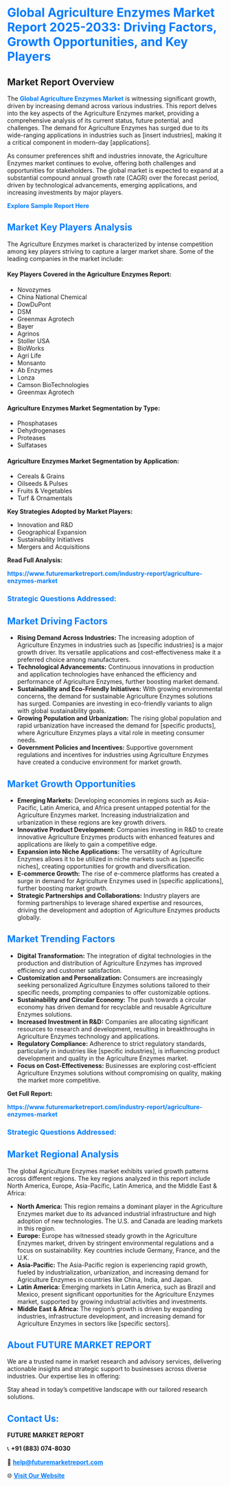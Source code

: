 <h1 style="color: #007BFF;">Global Agriculture Enzymes Market Report 2025-2033: Driving Factors, Growth Opportunities, and Key Players</h1>

<section id="overview">
<h2>Market Report Overview</h2>
<p>The <a href="https://www.futuremarketreport.com/industry-report/agriculture-enzymes-market" style="color: #007BFF; text-decoration: none;"><strong>Global Agriculture Enzymes Market</strong></a> is witnessing significant growth, driven by increasing demand across various industries. This report delves into the key aspects of the Agriculture Enzymes market, providing a comprehensive analysis of its current status, future potential, and challenges. The demand for Agriculture Enzymes has surged due to its wide-ranging applications in industries such as [insert industries], making it a critical component in modern-day [applications].</p>
<p>As consumer preferences shift and industries innovate, the Agriculture Enzymes market continues to evolve, offering both challenges and opportunities for stakeholders. The global market is expected to expand at a substantial compound annual growth rate (CAGR) over the forecast period, driven by technological advancements, emerging applications, and increasing investments by major players.</p>
</section>

<section id="overview">
<p><a href="https://www.futuremarketreport.com/request-sample/reportId=114162" style="color: #007BFF; text-decoration: none;"><strong>Explore Sample Report Here</strong></a></p>
</section>

<section id="key-players">
<h2 style="color: #007BFF;">Market Key Players Analysis</h2>
<p>The Agriculture Enzymes market is characterized by intense competition among key players striving to capture a larger market share. Some of the leading companies in the market include:</p>
<h4>Key Players Covered in the Agriculture Enzymes Report:</h4>
<ul><li>Novozymes</li><li>China National Chemical</li><li>DowDuPont</li><li>DSM</li><li>Greenmax Agrotech</li><li>Bayer</li><li>Agrinos</li><li>Stoller USA</li><li>BioWorks</li><li>Agri Life</li><li>Monsanto</li><li>Ab Enzymes</li><li>Lonza</li><li>Camson BioTechnologies</li><li>Greenmax Agrotech</li></ul>
<h4>Agriculture Enzymes Market Segmentation by Type:</h4>
<ul><li>Phosphatases</li><li>Dehydrogenases</li><li>Proteases</li><li>Sulfatases</li></ul>

<h4>Agriculture Enzymes Market Segmentation by Application:</h4>
<ul><li>Cereals &amp; Grains</li><li>Oilseeds &amp; Pulses</li><li>Fruits &amp; Vegetables</li><li>Turf &amp; Ornamentals</li></ul>
<p><strong>Key Strategies Adopted by Market Players:</strong></p>
<ul>
<li>Innovation and R&D</li>
<li>Geographical Expansion</li>
<li>Sustainability Initiatives</li>
<li>Mergers and Acquisitions</li>
</ul>
</section>

<section>
<p><strong>Read Full Analysis: </strong></p><a href="https://www.futuremarketreport.com/industry-report/agriculture-enzymes-market" style="color: #007BFF; text-decoration: none;"><strong>https://www.futuremarketreport.com/industry-report/agriculture-enzymes-market</strong></a>
<h3 style="color: #007BFF;">Strategic Questions Addressed:</h3>
</section>

<section id="driving-factors">
<h2 style="color: #007BFF;">Market Driving Factors</h2>
<ul>
<li><strong>Rising Demand Across Industries:</strong> The increasing adoption of Agriculture Enzymes in industries such as [specific industries] is a major growth driver. Its versatile applications and cost-effectiveness make it a preferred choice among manufacturers.</li>
<li><strong>Technological Advancements:</strong> Continuous innovations in production and application technologies have enhanced the efficiency and performance of Agriculture Enzymes, further boosting market demand.</li>
<li><strong>Sustainability and Eco-Friendly Initiatives:</strong> With growing environmental concerns, the demand for sustainable Agriculture Enzymes solutions has surged. Companies are investing in eco-friendly variants to align with global sustainability goals.</li>
<li><strong>Growing Population and Urbanization:</strong> The rising global population and rapid urbanization have increased the demand for [specific products], where Agriculture Enzymes plays a vital role in meeting consumer needs.</li>
<li><strong>Government Policies and Incentives:</strong> Supportive government regulations and incentives for industries using Agriculture Enzymes have created a conducive environment for market growth.</li>
</ul>
</section>

<section id="growth-opportunities">
<h2 style="color: #007BFF;">Market Growth Opportunities</h2>
<ul>
<li><strong>Emerging Markets:</strong> Developing economies in regions such as Asia-Pacific, Latin America, and Africa present untapped potential for the Agriculture Enzymes market. Increasing industrialization and urbanization in these regions are key growth drivers.</li>
<li><strong>Innovative Product Development:</strong> Companies investing in R&D to create innovative Agriculture Enzymes products with enhanced features and applications are likely to gain a competitive edge.</li>
<li><strong>Expansion into Niche Applications:</strong> The versatility of Agriculture Enzymes allows it to be utilized in niche markets such as [specific niches], creating opportunities for growth and diversification.</li>
<li><strong>E-commerce Growth:</strong> The rise of e-commerce platforms has created a surge in demand for Agriculture Enzymes used in [specific applications], further boosting market growth.</li>
<li><strong>Strategic Partnerships and Collaborations:</strong> Industry players are forming partnerships to leverage shared expertise and resources, driving the development and adoption of Agriculture Enzymes products globally.</li>
</ul>
</section>

<section id="trending-factors">
<h2 style="color: #007BFF;">Market Trending Factors</h2>
<ul>
<li><strong>Digital Transformation:</strong> The integration of digital technologies in the production and distribution of Agriculture Enzymes has improved efficiency and customer satisfaction.</li>
<li><strong>Customization and Personalization:</strong> Consumers are increasingly seeking personalized Agriculture Enzymes solutions tailored to their specific needs, prompting companies to offer customizable options.</li>
<li><strong>Sustainability and Circular Economy:</strong> The push towards a circular economy has driven demand for recyclable and reusable Agriculture Enzymes solutions.</li>
<li><strong>Increased Investment in R&D:</strong> Companies are allocating significant resources to research and development, resulting in breakthroughs in Agriculture Enzymes technology and applications.</li>
<li><strong>Regulatory Compliance:</strong> Adherence to strict regulatory standards, particularly in industries like [specific industries], is influencing product development and quality in the Agriculture Enzymes market.</li>
<li><strong>Focus on Cost-Effectiveness:</strong> Businesses are exploring cost-efficient Agriculture Enzymes solutions without compromising on quality, making the market more competitive.</li>
</ul>
</section>

<section>
<p><strong>Get Full Report: </strong></p><a href="https://www.futuremarketreport.com/industry-report/agriculture-enzymes-market" style="color: #007BFF; text-decoration: none;"><strong>https://www.futuremarketreport.com/industry-report/agriculture-enzymes-market</strong></a>
<h3 style="color: #007BFF;">Strategic Questions Addressed:</h3>
</section>


<section id="regional-analysis">
<h2 style="color: #007BFF;">Market Regional Analysis</h2>
<p>The global Agriculture Enzymes market exhibits varied growth patterns across different regions. The key regions analyzed in this report include North America, Europe, Asia-Pacific, Latin America, and the Middle East & Africa:</p>
<ul>
<li><strong>North America:</strong> This region remains a dominant player in the Agriculture Enzymes market due to its advanced industrial infrastructure and high adoption of new technologies. The U.S. and Canada are leading markets in this region.</li>
<li><strong>Europe:</strong> Europe has witnessed steady growth in the Agriculture Enzymes market, driven by stringent environmental regulations and a focus on sustainability. Key countries include Germany, France, and the U.K.</li>
<li><strong>Asia-Pacific:</strong> The Asia-Pacific region is experiencing rapid growth, fueled by industrialization, urbanization, and increasing demand for Agriculture Enzymes in countries like China, India, and Japan.</li>
<li><strong>Latin America:</strong> Emerging markets in Latin America, such as Brazil and Mexico, present significant opportunities for the Agriculture Enzymes market, supported by growing industrial activities and investments.</li>
<li><strong>Middle East & Africa:</strong> The region’s growth is driven by expanding industries, infrastructure development, and increasing demand for Agriculture Enzymes in sectors like [specific sectors].</li>
</ul>
</section>

<footer>
<h2 style="color: #007BFF;">About FUTURE MARKET REPORT</h2>
<p>We are a trusted name in market research and advisory services, delivering actionable insights and strategic support to businesses across diverse industries. Our expertise lies in offering:</p>

<p>Stay ahead in today’s competitive landscape with our tailored research solutions.</p>

<h2 style="color: #007BFF;">Contact Us:</h2>
<p><strong>FUTURE MARKET REPORT</strong></p>
<p>📞 <strong>+91 (883) 074-8030</strong></p>
<p>📧 <strong><a href="mailto:help@futuremarketreport.com" style="color: #007BFF;">help@futuremarketreport.com</a></strong></p>
<p>🌐 <strong><a href="https://www.futuremarketreport.com/" style="color: #007BFF;">Visit Our Website</a></strong></p>
</footer>